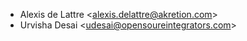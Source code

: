 - Alexis de Lattre \<alexis.delattre@akretion.com\>
- Urvisha Desai \<udesai@opensoureintegrators.com\>
